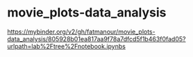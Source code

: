 # movie_plots-data_analysis
https://mybinder.org/v2/gh/fatmanour/movie_plots-data_analysis/805928b01ea817aa9f78a7dfcd5f1b463f0fad05?urlpath=lab%2Ftree%2Fnotebook.ipynbs


